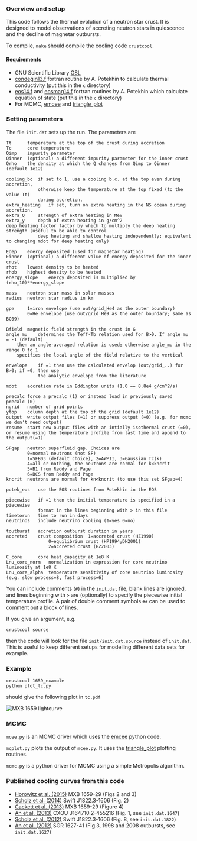### Overview and setup

This code follows the thermal evolution of a neutron star crust. It is designed to model observations of accreting neutron stars in quiescence and the decline of magnetar outbursts.

To compile, `make` should compile the cooling code `crustcool`.

#### Requirements

* GNU Scientific Library [GSL](http://www.gnu.org/software/gsl/) 
* [condegin13.f](http://www.ioffe.ru/astro/conduct/condin.html) fortran routine by A. Potekhin to calculate thermal conductivity (put this in the `c` directory)
* [eos14.f](http://www.ioffe.ru/astro/EIP/index.html) and [eosmag14.f](http://www.ioffe.ru/astro/EIP/index.html) fortran routines by A. Potekhin which calculate equation of state (put this in the `c` directory)
* For MCMC, [emcee](https://github.com/dfm/emcee) and [triangle_plot](https://github.com/dfm/triangle.py)

### Setting parameters 

The file `init.dat` sets up the run. The parameters are

	Tt		temperature at the top of the crust during accretion
	Tc		core temperature
	Qimp	impurity parameter
	Qinner 	(optional) a different impurity parameter for the inner crust
	Qrho	the density at which the Q changes from Qimp to Qinner (default 1e12)

	cooling_bc	if set to 1, use a cooling b.c. at the top even during accretion,
				otherwise keep the temperature at the top fixed (to the value Tt) 
				during accretion.
	extra_heating	if set, turn on extra heating in the NS ocean during accretion.
	extra_Q		strength of extra heating in MeV
	extra_y		depth of extra heating in g/cm^2
	deep_heating_factor	factor by which to multiply the deep heating strength (useful to be able to control
				deep heating and shallow heating independently; equivalent to changing mdot for deep heating only)

	Edep	energy deposited (used for magnetar heating)
	Einner	(optional) a different value of energy deposited for the inner crust
	rhot	lowest density to be heated
	rhob	highest density to be heated
	energy_slope	energy deposited is multiplied by  (rho_10)**energy_slope

	mass	neutron star mass in solar masses
	radius	neutron star radius in km

	gpe		1=iron envelope (use out/grid_He4 as the outer boundary)
			0=He envelope (use out/grid_He9 as the outer boundary; same as BC09)

	Bfield  magnetic field strength in the crust in G
	angle_mu	determines the Teff-Tb relation used for B>0. If angle_mu = -1 (default)
		then an angle-averaged relation is used; otherwise angle_mu in the range 0 to 1
		specifies the local angle of the field relative to the vertical

	envelope	if =1 then use the calculated envelop (out/grid_..) for B>0; if =0, then use
				the analytic envelope from the literature

	mdot	accretion rate in Eddington units (1.0 == 8.8e4 g/cm^2/s)

	precalc	force a precalc (1) or instead load in previously saved precalc (0)
	ngrid	number of grid points
	ytop	column depth at the top of the grid (default 1e12)
	output	write output files (=1) or suppress output (=0) (e.g. for mcmc we don't need output)
	resume	start new output files with an intially isothermal crust (=0), or resume using the temperature profile from last time and append to the output(=1) 
	
	SFgap	neutron superfluid gap. Choices are
			0=normal neutrons (not SF)
			1=SFB03 (default choice), 2=AWPII, 3=Gaussian Tc(k)
			4=all or nothing, the neutrons are normal for k<kncrit
			5=B1 from Reddy and Page
			6=BCS from Reddy and Page
	kncrit	neutrons are normal for kn<kncrit (to use this set SFgap=4)
	
	potek_eos	use the EOS routines from Potekhin in the EOS

	piecewise	if =1 then the initial temperature is specified in a piecewise
				format in the lines beginning with > in this file
	timetorun	time to run in days
	neutrinos	include neutrino cooling (1=yes 0=no)

	toutburst	accretion outburst duration in years
	accreted	crust composition  1=accreted crust (HZ1990)
					0=equilibrium crust (HP1994;DH2001)
					2=accreted crust (HZ2003)
					
	C_core		core heat capacity at 1e8 K
	Lnu_core_norm	normalization in expression for core neutrino luminosity at 1e8 K
	Lnu_core_alpha	temperature sensitivity of core neutrino luminosity (e.g. slow process=8, fast process=6)
	
	
You can include comments (`#`) in the `init.dat` file, blank lines are ignored, and lines beginning with `>` are (optionally) to specify the piecewise initial temperature profile. A pair of double comment symbols `##` can be used to comment out a block of lines.

If you give an argument, e.g.

	crustcool source

then the code will look for the file `init/init.dat.source` instead of `init.dat`. This is useful to keep different setups for modelling different data sets for example.

### Example

	crustcool 1659_example
	python plot_tc.py

should give the following plot in `tc.pdf`

![MXB 1659 lightcurve](https://github.com/andrewcumming/crustpy/raw/master/tc_1659_example.png)


### MCMC

`mcee.py` is an MCMC driver which uses the [emcee](http://dan.iel.fm/emcee/current) python code. 

`mcplot.py` plots the output of `mcee.py`. It uses the [triangle_plot](http://pypi.python.org/pypi/triangle_plot) plotting routines.

`mcmc.py` is a python driver for MCMC using a simple Metropolis algorithm.


### Published cooling curves from this code

* [Horowitz et al. (2015)](http://arxiv.org/abs/1410.2197) MXB 1659-29 (Figs 2 and 3)
* [Scholz et al. (2014)](http://lanl.arxiv.org/abs/1401.6965) Swift J1822.3-1606 (Fig. 2)
* [Cackett et al. (2013)](http://arxiv.org/abs/1306.1776) MXB 1659-29 (Figure 4)
* [An et al. (2013)](http://arxiv.org/abs/1212.0184) CXOU J164710.2-455216 (Fig. 1, see `init.dat.1647`)
* [Scholz et al. (2012)](http://lanl.arxiv.org/abs/1204.1034) Swift J1822.3-1606 (Fig. 8, see `init.dat.1822`)
* [An et al. (2012)](http://arxiv.org/abs/1208.1419) SGR 1627-41 (Fig.3, 1998 and 2008 outbursts, see `init.dat.1627`)
